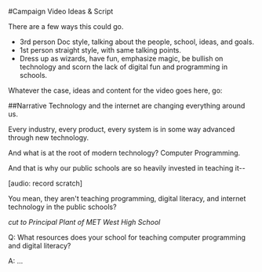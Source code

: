 #Campaign Video Ideas & Script

There are a few ways this could go.

* 3rd person Doc style, talking about the people, school, ideas, and goals.
* 1st person straight style, with same talking points.
* Dress up as wizards, have fun, emphasize magic, be bullish on technology and scorn the lack of digital fun and programming in schools.

Whatever the case, ideas and content for the video goes here, go:

##Narrative
Technology and the internet are changing everything around us.

Every industry, every product, every system is in some way advanced through new technology.

And what is at the root of modern technology?  Computer Programming.

And that is why our public schools are so heavily invested in teaching it--

\[audio: record scratch\]

You mean, they aren't teaching programming, digital literacy, and internet technology in the public schools?

_cut to Principal Plant of MET West High School_

Q: What resources does your school for teaching computer programming and digital literacy?

A: ...
